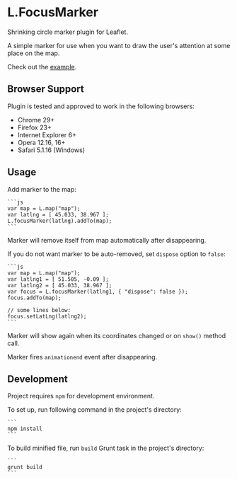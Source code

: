 L.FocusMarker
=============

Shrinking circle marker plugin for Leaflet.

A simple marker for use when you want to draw the user's attention at some place on the map.

Check out the [example](http://keta.github.io/leaflet-focusmarker/example.html).

Browser Support
---------------

Plugin is tested and approved to work in the following browsers:

* Chrome 29+
* Firefox 23+
* Internet Explorer 6+
* Opera 12.16, 16+
* Safari 5.1.16 (Windows)

Usage
-----

Add marker to the map:

    ```js
    var map = L.map("map");
    var latlng = [ 45.033, 38.967 ];
    L.focusMarker(latlng).addTo(map);
    ```

Marker will remove itself from map automatically after disappearing.

If you do not want marker to be auto-removed, set `dispose` option to `false`:

    ```js
    var map = L.map("map");
    var latlng1 = [ 51.505, -0.09 ];
    var latlng2 = [ 45.033, 38.967 ];
    var focus = L.focusMarker(latlng1, { "dispose": false });
    focus.addTo(map);

    // some lines below:
    focus.setLatLng(latlng2);
    ```

Marker will show again when its coordinates changed or on `show()` method call.

Marker fires `animationend` event after disappearing.


Development
-----------

Project requires `npm` for development environment.

To set up, run following command in the project's directory:

    ```
    npm install
    ```

To build minified file, run `build` Grunt task in the project's directory:

    ```
    grunt build
    ```
